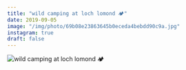 ```yaml
---
title: "wild camping at loch lomond 🏕"
date: 2019-09-05
image: "/img/photo/69b08e23863645b0eceda4bebdd90c9a.jpg"
instagram: true
draft: false
---
```


![wild camping at loch lomond 🏕](/img/photo/69b08e23863645b0eceda4bebdd90c9a.jpg)
